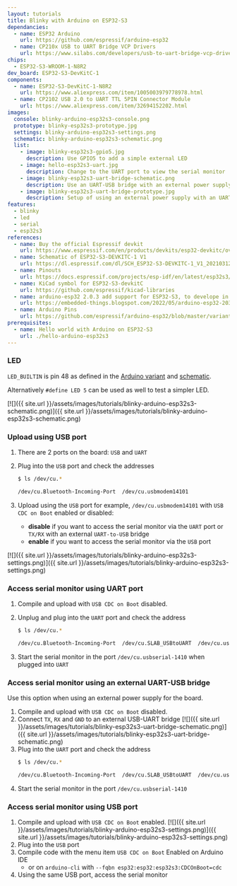 ```yaml
---
layout: tutorials
title: Blinky with Arduino on ESP32-S3
dependancies:
  - name: ESP32 Arduino
    url: https://github.com/espressif/arduino-esp32
  - name: CP210x USB to UART Bridge VCP Drivers
    url: https://www.silabs.com/developers/usb-to-uart-bridge-vcp-drivers?tab=downloads
chips:
  - ESP32-S3-WROOM-1-N8R2
dev_board: ESP32-S3-DevKitC-1
components:
  - name: ESP32-S3-DevKitC-1-N8R2
    url: https://www.aliexpress.com/item/1005003979778978.html
  - name: CP2102 USB 2.0 to UART TTL 5PIN Connector Module
    url: https://www.aliexpress.com/item/32694152202.html
images:
  console: blinky-arduino-esp32s3-console.png
  prototype: blinky-esp32s3-prototype.jpg
  settings: blinky-arduino-esp32s3-settings.png
  schematic: blinky-arduino-esp32s3-schematic.png
  list:
    - image: blinky-esp32s3-gpio5.jpg
      description: Use GPIO5 to add a simple external LED
    - image: hello-esp32s3-uart.jpg
      description: Change to the UART port to view the serial monitor
    - image: blinky-esp32s3-uart-bridge-schematic.png
      description: Use an UART-USB bridge with an external power supply to view the serial monitor
    - image: blinky-esp32s3-uart-bridge-prototype.jpg
      description: Setup of using an external power supply with an UART-USB bridge to the computer
features:
  - blinky
  - led
  - serial
  - esp32s3
references:
  - name: Buy the official Espressif devkit
    url: https://www.espressif.com/en/products/devkits/esp32-devkitc/overview
  - name: Schematic of ESP32-S3-DEVKITC-1 V1
    url: https://dl.espressif.com/dl/SCH_ESP32-S3-DEVKITC-1_V1_20210312C.pdf
  - name: Pinouts
    url: https://docs.espressif.com/projects/esp-idf/en/latest/esp32s3/hw-reference/esp32s3/user-guide-devkitc-1.html#pin-layout
  - name: KiCad symbol for ESP32-S3-devkitC
    url: https://github.com/espressif/kicad-libraries
  - name: arduino-esp32 2.0.3 add support for ESP32-S3, to develope in Arduino IDE
    url: https://embedded-things.blogspot.com/2022/05/arduino-esp32-203-add-support-for-esp32.html
  - name: Arduino Pins
    url: https://github.com/espressif/arduino-esp32/blob/master/variants/esp32s3/pins_arduino.h
prerequisites:
  - name: Hello world with Arduino on ESP32-S3
    url: ./hello-arduino-esp32s3
---
```


### LED

`LED_BUILTIN` is pin 48 as defined in the [Arduino variant](https://github.com/espressif/arduino-esp32/blob/master/variants/esp32s3/pins_arduino.h#L17) and [schematic](https://dl.espressif.com/dl/SCH_ESP32-S3-DEVKITC-1_V1_20210312C.pdf).

Alternatively `#define LED 5` can be used as well to test a simpler LED.

[![]({{ site.url }}/assets/images/tutorials/blinky-arduino-esp32s3-schematic.png)]({{ site.url }}/assets/images/tutorials/blinky-arduino-esp32s3-schematic.png)

### Upload using USB port

1. There are 2 ports on the board: `USB` and `UART`
1. Plug into the `USB` port and check the addresses

    ```sh
    $ ls /dev/cu.*

    /dev/cu.Bluetooth-Incoming-Port  /dev/cu.usbmodem14101
    ```
1. Upload using the `USB` port for example, `/dev/cu.usbmodem14101` with `USB CDC on Boot` enabled or disabled:
    - **disable** if you want to access the serial monitor via the `UART` port or `TX/RX` with an external `UART-to-USB` bridge
    - **enable** if you want to access the serial monitor via the `USB` port

[![]({{ site.url }}/assets/images/tutorials/blinky-arduino-esp32s3-settings.png)]({{ site.url }}/assets/images/tutorials/blinky-arduino-esp32s3-settings.png)

### Access serial monitor using UART port

1. Compile and upload with `USB CDC on Boot` disabled.
1. Unplug and plug into the `UART` port and check the address

    ```sh
    $ ls /dev/cu.*

    /dev/cu.Bluetooth-Incoming-Port  /dev/cu.SLAB_USBtoUART  /dev/cu.usbserial-1410
    ```
1. Start the serial monitor in the port `/dev/cu.usbserial-1410` when plugged into `UART`

### Access serial monitor using an external UART-USB bridge

Use this option when using an external power supply for the board.

1. Compile and upload with `USB CDC on Boot` disabled.
1. Connect `TX`, `RX` and `GND` to an external USB-UART bridge
  [![]({{ site.url }}/assets/images/tutorials/blinky-esp32s3-uart-bridge-schematic.png)]({{ site.url }}/assets/images/tutorials/blinky-esp32s3-uart-bridge-schematic.png)
1. Plug into the `UART` port and check the address
    ```sh
    $ ls /dev/cu.*

    /dev/cu.Bluetooth-Incoming-Port  /dev/cu.SLAB_USBtoUART  /dev/cu.usbserial-1410
    ```
1. Start the serial monitor in the port `/dev/cu.usbserial-1410`

### Access serial monitor using USB port

1. Compile and upload with `USB CDC on Boot` enabled.
    [![]({{ site.url }}/assets/images/tutorials/blinky-arduino-esp32s3-settings.png)]({{ site.url }}/assets/images/tutorials/blinky-arduino-esp32s3-settings.png)
1. Plug into the `USB` port
1. Compile code with the menu item `USB CDC on Boot` Enabled on Arduino IDE
    - or on `arduino-cli` with `--fqbn esp32:esp32:esp32s3:CDCOnBoot=cdc`
1. Using the same USB port, access the serial monitor
